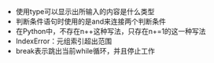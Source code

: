 - 使用type可以显示出所输入的内容是什么类型
- 判断条件语句时使用的是and来连接两个判断条件
- 在Python中，不存在n++这种写法，只存在n+=1的这一种写法
- IndexError：元组索引超出范围
- break表示跳出当前while循环，并且停止工作

